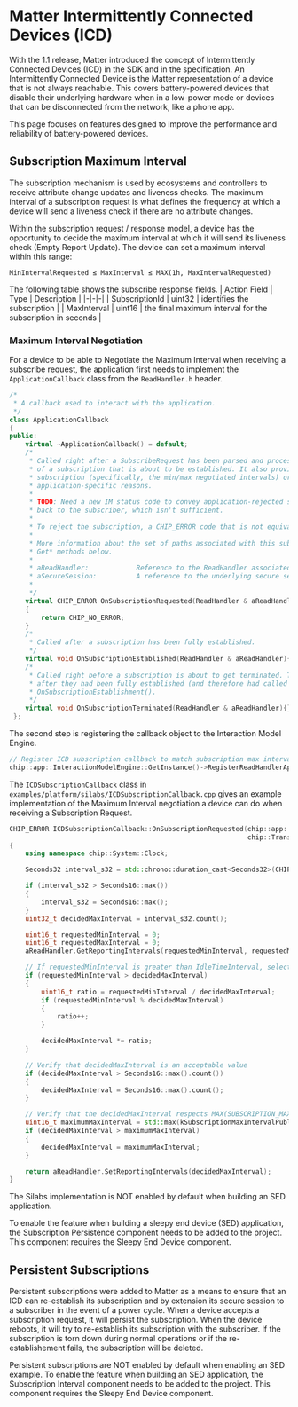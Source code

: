 # Matter Intermittently Connected Devices (ICD)

With the 1.1 release, Matter introduced the concept of Intermittently Connected Devices (ICD) in the SDK and in the specification.
An Intermittently Connected Device is the Matter representation of a device that is not always reachable.
This covers battery-powered devices that disable their underlying hardware when in a low-power mode or devices that can be disconnected from the network, like a phone app.

This page focuses on features designed to improve the performance and reliability of battery-powered devices.

## Subscription Maximum Interval

The subscription mechanism is used by ecosystems and controllers to receive attribute change updates and liveness checks.
The maximum interval of a subscription request is what defines the frequency at which a device will send a liveness check if there are no attribute changes.

Within the subscription request / response model, a device has the opportunity to decide the maximum interval at which it will send its liveness check (Empty Report Update). 
The device can set a maximum interval within this range:

```shell
MinIntervalRequested ≤ MaxInterval ≤ MAX(1h, MaxIntervalRequested)
```

The following table shows the subscribe response fields.
| Action Field | Type | Description |
|-|-|-|
| SubscriptionId | uint32 | identifies the subscription |
| MaxInterval | uint16 | the final maximum interval for the subscription in seconds |

### Maximum Interval Negotiation
For a device to be able to Negotiate the Maximum Interval when receiving a subscribe request, 
the application first needs to implement the `ApplicationCallback` class from the `ReadHandler.h` header.

```cpp
/*
 * A callback used to interact with the application.
 */
class ApplicationCallback
{
public:
    virtual ~ApplicationCallback() = default;
    /*
     * Called right after a SubscribeRequest has been parsed and processed. This notifies an interested application
     * of a subscription that is about to be established. It also provides an avenue for altering the parameters of the
     * subscription (specifically, the min/max negotiated intervals) or even outright rejecting the subscription for
     * application-specific reasons.
     *
     * TODO: Need a new IM status code to convey application-rejected subscribes. Currently, a Failure IM status code is sent
     * back to the subscriber, which isn't sufficient.
     *
     * To reject the subscription, a CHIP_ERROR code that is not equivalent to CHIP_NO_ERROR should be returned.
     *
     * More information about the set of paths associated with this subscription can be retrieved by calling the appropriate
     * Get* methods below.
     *
     * aReadHandler:            Reference to the ReadHandler associated with the subscription.
     * aSecureSession:          A reference to the underlying secure session associated with the subscription.
     *
     */
    virtual CHIP_ERROR OnSubscriptionRequested(ReadHandler & aReadHandler, Transport::SecureSession & aSecureSession)
    {
        return CHIP_NO_ERROR;
    }
    /*
     * Called after a subscription has been fully established.
     */
    virtual void OnSubscriptionEstablished(ReadHandler & aReadHandler){};
    /*
     * Called right before a subscription is about to get terminated. This is only called on subscriptions that were terminated
     * after they had been fully established (and therefore had called OnSubscriptionEstablished).
     * OnSubscriptionEstablishment().
     */
    virtual void OnSubscriptionTerminated(ReadHandler & aReadHandler){};
 };
```

The second step is registering the callback object to the Interaction Model Engine.

```cpp
// Register ICD subscription callback to match subscription max intervals to its idle time interval
chip::app::InteractionModelEngine::GetInstance()->RegisterReadHandlerAppCallback(&mICDSubscriptionHandler);
```

The `ICDSubscriptionCallback` class in `examples/platform/silabs/ICDSubscriptionCallback.cpp` gives an example implementation of the Maximum Interval negotiation a device can do when receiving a Subscription Request.

```cpp
CHIP_ERROR ICDSubscriptionCallback::OnSubscriptionRequested(chip::app::ReadHandler & aReadHandler,
                                                            chip::Transport::SecureSession & aSecureSession)
{
    using namespace chip::System::Clock;

    Seconds32 interval_s32 = std::chrono::duration_cast<Seconds32>(CHIP_DEVICE_CONFIG_SED_IDLE_INTERVAL);

    if (interval_s32 > Seconds16::max())
    {
        interval_s32 = Seconds16::max();
    }
    uint32_t decidedMaxInterval = interval_s32.count();

    uint16_t requestedMinInterval = 0;
    uint16_t requestedMaxInterval = 0;
    aReadHandler.GetReportingIntervals(requestedMinInterval, requestedMaxInterval);

    // If requestedMinInterval is greater than IdleTimeInterval, select next wake up time as max interval
    if (requestedMinInterval > decidedMaxInterval)
    {
        uint16_t ratio = requestedMinInterval / decidedMaxInterval;
        if (requestedMinInterval % decidedMaxInterval)
        {
            ratio++;
        }

        decidedMaxInterval *= ratio;
    }

    // Verify that decidedMaxInterval is an acceptable value
    if (decidedMaxInterval > Seconds16::max().count())
    {
        decidedMaxInterval = Seconds16::max().count();
    }

    // Verify that the decidedMaxInterval respects MAX(SUBSCRIPTION_MAX_INTERVAL_PUBLISHER_LIMIT, MaxIntervalCeiling)
    uint16_t maximumMaxInterval = std::max(kSubscriptionMaxIntervalPublisherLimit, requestedMaxInterval);
    if (decidedMaxInterval > maximumMaxInterval)
    {
        decidedMaxInterval = maximumMaxInterval;
    }

    return aReadHandler.SetReportingIntervals(decidedMaxInterval);
}
```

The Silabs implementation is NOT enabled by default when building an SED application.

To enable the feature when building a sleepy end device (SED) application, the Subscription Persistence component needs to be added to the project. This component requires the Sleepy End Device component.

## Persistent Subscriptions
Persistent subscriptions were added to Matter as a means to ensure that an ICD can re-establish its subscription and by extension its secure session to a subscriber in the event of a power cycle.
When a device accepts a subscription request, it will persist the subscription.
When the device reboots, it will try to re-establish its subscription with the subscriber.
If the subscription is torn down during normal operations or if the re-establishement fails,
the subscription will be deleted.

Persistent subscriptions are  NOT enabled by default when enabling an SED example. To enable the feature when building an SED application, the Subscription Interval component needs to be added to the project. This component requires the Sleepy End Device component.
